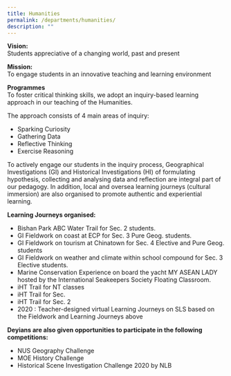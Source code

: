 ```yaml
---
title: Humanities
permalink: /departments/humanities/
description: ""
---
```

**Vision:** <br>
Students appreciative of a changing world, past and present 
  
**Mission:** <br>
To engage students in an innovative teaching and learning environment  
  
**Programmes** <br> 
To foster critical thinking skills, we adopt an inquiry-based learning approach in our teaching of the Humanities.
  
The approach consists of 4 main areas of inquiry:  
* Sparking Curiosity
* Gathering Data
* Reflective Thinking
* Exercise Reasoning
  
To actively engage our students in the inquiry process, Geographical Investigations (GI) and Historical Investigations (HI) of formulating hypothesis, collecting and analysing data and reflection are integral part of our pedagogy. In addition, local and oversea learning journeys (cultural immersion) are also organised to promote authentic and experiential learning.  
  
**Learning Journeys organised:** <br>
* Bishan Park ABC Water Trail for Sec. 2 students.
* GI Fieldwork on coast at ECP for Sec. 3 Pure Geog. students.
* GI Fieldwork on tourism at Chinatown for Sec. 4 Elective and Pure Geog. students
* GI Fieldwork on weather and climate within school compound for Sec. 3 Elective students.
* Marine Conservation Experience on board the yacht MY ASEAN LADY hosted by the International Seakeepers Society Floating Classroom.
* iHT Trail for NT classes
* iHT Trail for Sec.
* iHT Trail for Sec. 2
* 2020 : Teacher-designed virtual Learning Journeys on SLS based on the Fieldwork and Learning Journeys above

**Deyians are also given opportunities to participate in the following competitions:**  
* NUS Geography Challenge
* MOE History Challenge
* Historical Scene Investigation Challenge 2020 by NLB

